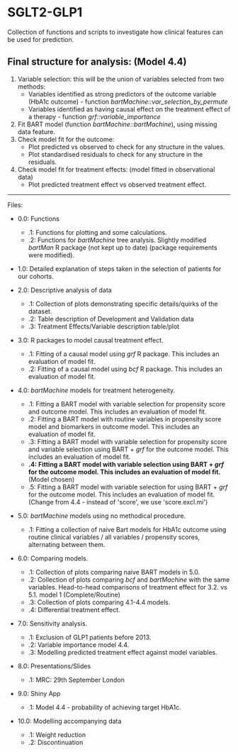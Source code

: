 # SGLT2-GLP1
Collection of functions and scripts to investigate how clinical features can be used for prediction.

## Final structure for analysis: (Model 4.4)

1. Variable selection: this will be the union of variables selected from two methods:
    - Variables identified as strong predictors of the outcome variable (HbA1c outcome) - function _bartMachine::var_selection_by_permute_
    - Variables identified as having causal effect on the treatment effect of a therapy - function _grf::variable_importance_
2. Fit BART model (function _bartMachine::bartMachine_), using missing data feature.
3. Check model fit for the outcome:
    - Plot predicted vs observed to check for any structure in the values.
    - Plot standardised residuals to check for any structure in the residuals.
4. Check model fit for treatment effects: (model fitted in observational data)
    - Plot predicted treatment effect vs observed treatment effect.

---

Files:
- 0.0: Functions
    - .1: Functions for plotting and some calculations.
    - .2: Functions for _bartMachine_ tree analysis. Slightly modified _bartMan_ R package (not kept up to date) (package requirements were modified).
    
- 1.0: Detailed explanation of steps taken in the selection of patients for our cohorts.

- 2.0: Descriptive analysis of data
    - .1: Collection of plots demonstrating specific details/quirks of the dataset.
    - .2: Table description of Development and Validation data
    - .3: Treatment Effects/Variable description table/plot

- 3.0: R packages to model causal treatment effect.
    - .1: Fitting of a causal model using _grf_ R package. This includes an evaluation of model fit.
    - .2: Fitting of a causal model using _bcf_ R package. This includes an evaluation of model fit.
    
- 4.0: _bartMachine_ models for treatment heterogeneity. 
    - .1: Fitting a BART model with variable selection for propensity score and outcome model. This includes an evaluation of model fit.
    - .2: Fitting a BART model with routine variables in propensity score model and biomarkers in outcome model. This includes an evaluation of model fit.
    - .3: Fitting a BART model with variable selection for propensity score and variable selection using BART + _grf_ for the outcome model. This includes an evaluation of model fit.
    - **.4: Fitting a BART model with variable selection using BART + _grf_ for the outcome model. This includes an evaluation of model fit.** (Model chosen)
    - .5: Fitting a BART model with variable selection for using BART + _grf_ for the outcome model. This includes an evaluation of model fit. (Change from 4.4 - instead of 'score', we use 'score.excl.mi')
    
- 5.0: _bartMachine_ models using no methodical procedure.
    - .1: Fitting a collection of naive Bart models for HbA1c outcome using routine clinical variables / all variables / propensity scores, alternating between them.
    
- 6.0: Comparing models.
    - .1: Collection of plots comparing naive BART models in 5.0.
    - .2: Collection of plots comparing _bcf_ and _bartMachine_ with the same variables. Head-to-head comparisons of treatment effect for 3.2. vs 5.1. model 1 (Complete/Routine)
    - .3: Collection of plots comparing 4.1-4.4 models.
    - .4: Differential treatment effect.

- 7.0: Sensitivity analysis.
    - .1: Exclusion of GLP1 patients before 2013.
    - .2: Variable importance model 4.4.
    - .3: Modelling predicted treatment effect against model variables.
    
- 8.0: Presentations/Slides
    - .1: MRC: 29th September London
    
- 9.0: Shiny App
    - .1: Model 4.4 - probability of achieving target HbA1c.
    
- 10.0: Modelling accompanying data
    - .1: Weight reduction
    - .2: Discontinuation

